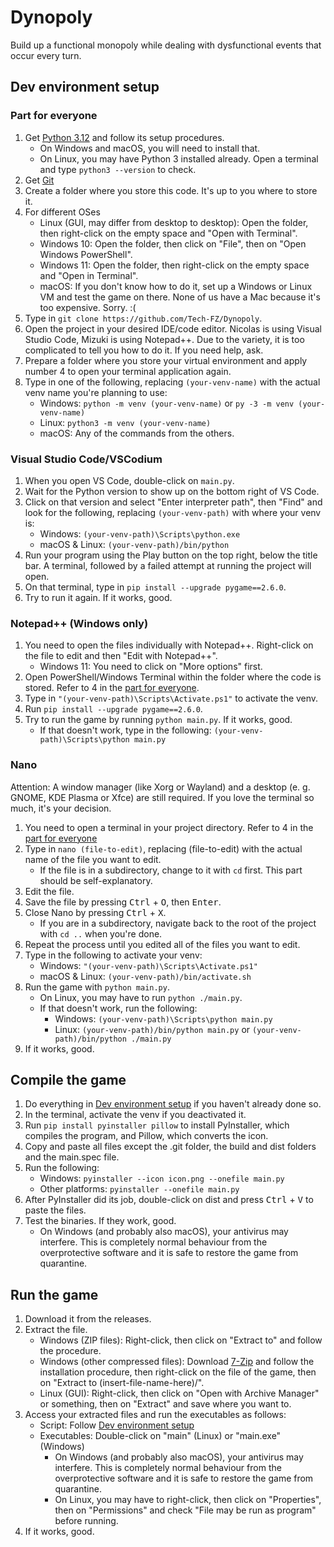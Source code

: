 # Dynopoly

Build up a functional monopoly while dealing with dysfunctional events that occur every turn.

## Dev environment setup

### Part for everyone

1. Get [Python 3.12](https://www.python.org/downloads/release/python-3125/) and follow its setup procedures.
    - On Windows and macOS, you will need to install that.
    - On Linux, you may have Python 3 installed already. Open a terminal and type `python3 --version` to check.
2. Get [Git](https://git-scm.com/downloads)
3. Create a folder where you store this code. It's up to you where to store it.
4. For different OSes
    - Linux (GUI, may differ from desktop to desktop): Open the folder, then right-click on the empty space and "Open with Terminal".
    - Windows 10: Open the folder, then click on "File", then on "Open Windows PowerShell".
    - Windows 11: Open the folder, then right-click on the empty space and "Open in Terminal".
    - macOS: If you don't know how to do it, set up a Windows or Linux VM and test the game on there. None of us have a Mac because it's too expensive. Sorry. :(
5. Type in `git clone https://github.com/Tech-FZ/Dynopoly`.
6. Open the project in your desired IDE/code editor. Nicolas is using Visual Studio Code, Mizuki is using Notepad++. Due to the variety, it is too complicated to tell you how to do it. If you need help, ask.
7. Prepare a folder where you store your virtual environment and apply number 4 to open your terminal application again.
8. Type in one of the following, replacing `(your-venv-name)` with the actual venv name you're planning to use:
    - Windows: `python -m venv (your-venv-name)` or `py -3 -m venv (your-venv-name)`
    - Linux: `python3 -m venv (your-venv-name)`
    - macOS: Any of the commands from the others.

### Visual Studio Code/VSCodium

1. When you open VS Code, double-click on `main.py`.
2. Wait for the Python version to show up on the bottom right of VS Code.
3. Click on that version and select "Enter interpreter path", then "Find" and look for the following, replacing `(your-venv-path)` with where your venv is:
    - Windows: `(your-venv-path)\Scripts\python.exe`
    - macOS & Linux: `(your-venv-path)/bin/python`
4. Run your program using the Play button on the top right, below the title bar. A terminal, followed by a failed attempt at running the project will open.
5. On that terminal, type in `pip install --upgrade pygame==2.6.0`.
6. Try to run it again. If it works, good.

### Notepad++ (Windows only)

1. You need to open the files individually with Notepad++. Right-click on the file to edit and then "Edit with Notepad++".
    - Windows 11: You need to click on "More options" first.
2. Open PowerShell/Windows Terminal within the folder where the code is stored. Refer to 4 in the [part for everyone](#part-for-everyone).
3. Type in `"(your-venv-path)\Scripts\Activate.ps1"` to activate the venv.
4. Run `pip install --upgrade pygame==2.6.0`.
5. Try to run the game by running `python main.py`. If it works, good.
    - If that doesn't work, type in the following: `(your-venv-path)\Scripts\python main.py`

### Nano

Attention: A window manager (like Xorg or Wayland) and a desktop (e. g. GNOME, KDE Plasma or Xfce) are still required. If you love the terminal so much, it's your decision.

1. You need to open a terminal in your project directory. Refer to 4 in the [part for everyone](#part-for-everyone)
2. Type in `nano (file-to-edit)`, replacing (file-to-edit) with the actual name of the file you want to edit.
    - If the file is in a subdirectory, change to it with `cd` first. This part should be self-explanatory.
3. Edit the file.
4. Save the file by pressing <kbd>Ctrl</kbd> + <kbd>O</kbd>, then <kbd>Enter</kbd>.
5. Close Nano by pressing <kbd>Ctrl</kbd> + <kbd>X</kbd>.
    - If you are in a subdirectory, navigate back to the root of the project with `cd ..` when you're done.
6. Repeat the process until you edited all of the files you want to edit.
7. Type in the following to activate your venv:
    - Windows: `"(your-venv-path)\Scripts\Activate.ps1"`
    - macOS & Linux: `(your-venv-path)/bin/activate.sh`
8. Run the game with `python main.py`.
    - On Linux, you may have to run `python ./main.py`.
    - If that doesn't work, run the following:
        - Windows: `(your-venv-path)\Scripts\python main.py`
        - Linux: `(your-venv-path)/bin/python main.py` or `(your-venv-path)/bin/python ./main.py`
9. If it works, good.

## Compile the game

1. Do everything in [Dev environment setup](#dev-environment-setup) if you haven't already done so.
2. In the terminal, activate the venv if you deactivated it.
3. Run `pip install pyinstaller pillow` to install PyInstaller, which compiles the program, and Pillow, which converts the icon.
4. Copy and paste all files except the .git folder, the build and dist folders and the main.spec file.
5. Run the following:
    - Windows: `pyinstaller --icon icon.png --onefile main.py`
    - Other platforms: `pyinstaller --onefile main.py`
6. After PyInstaller did its job, double-click on dist and press <kbd>Ctrl</kbd> + <kbd>V</kbd> to paste the files.
7. Test the binaries. If they work, good.
    - On Windows (and probably also macOS), your antivirus may interfere. This is completely normal behaviour from the overprotective software and it is safe to restore the game from quarantine.

## Run the game

1. Download it from the releases.
2. Extract the file.
    - Windows (ZIP files): Right-click, then click on "Extract to" and follow the procedure.
    - Windows (other compressed files): Download [7-Zip](https://www.7-zip.org) and follow the installation procedure, then right-click on the file of the game, then on "Extract to (insert-file-name-here)/".
    - Linux (GUI): Right-click, then click on "Open with Archive Manager" or something, then on "Extract" and save where you want to.
3. Access your extracted files and run the executables as follows:
    - Script: Follow [Dev environment setup](#dev-environment-setup)
    - Executables: Double-click on "main" (Linux) or "main.exe" (Windows)
        - On Windows (and probably also macOS), your antivirus may interfere. This is completely normal behaviour from the overprotective software and it is safe to restore the game from quarantine.
        - On Linux, you may have to right-click, then click on "Properties", then on "Permissions" and check "File may be run as program" before running.
4. If it works, good.
